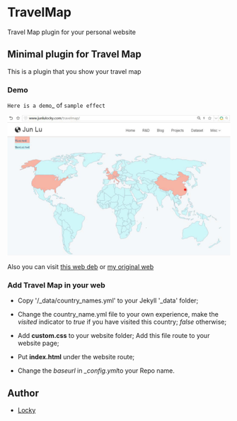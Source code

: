 # TravelMap

Travel Map plugin for your personal website

## Minimal plugin for Travel Map
This is a plugin that you show your travel map

### Demo

`Here is a demo`_ of `sample effect` 

![Demo](/demo/demo.gif)

Also you can visit [this web deb](https://jekyller.github.io/TravelMap/) or [my original web](http://www.junlulocky.com/travelmap/)

### Add Travel Map in your web 

- Copy '/_data/country_names.yml' to your Jekyll '_data' folder;

- Change the country_name.yml file to your own experience, make the *visited* indicator to *true* if you have visited this country; *false* otherwise;

- Add **custom.css** to your website folder; Add this file route to your website page;

- Put **index.html** under the website route;

- Change the *baseurl* in *_config.yml*to your Repo name.




## Author

- [Locky](https://github.com/junlulocky)
